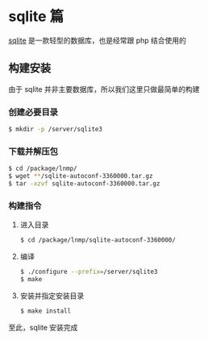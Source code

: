 # sqlite 篇

[sqlite](https://www.sqlite.org) 是一款轻型的数据库，也是经常跟 php 结合使用的

## 构建安装

由于 sqlite 并非主要数据库，所以我们这里只做最简单的构建

### 创建必要目录

```sh
$ mkdir -p /server/sqlite3
```

### 下载并解压包

```sh
$ cd /package/lnmp/
$ wget **/sqlite-autoconf-3360000.tar.gz
$ tar -xzvf sqlite-autoconf-3360000.tar.gz
```

### 构建指令

1. 进入目录

    ```sh
    $ cd /package/lnmp/sqlite-autoconf-3360000/
    ```

2. 编译

    ```sh
    $ ./configure --prefix=/server/sqlite3
    $ make
    ```

3. 安装并指定安装目录

    ```sh
    $ make install
    ```

至此，sqlite 安装完成

